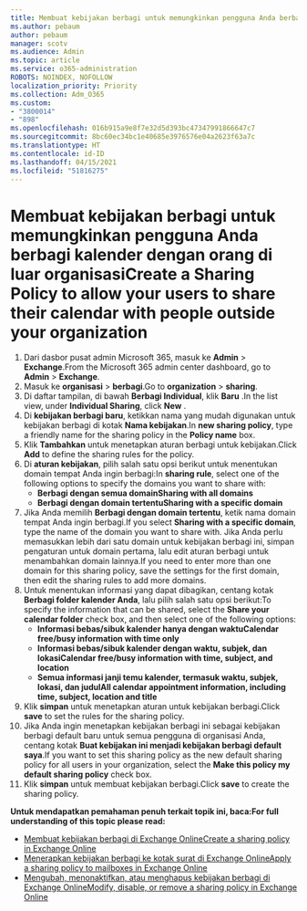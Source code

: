 ```yaml
---
title: Membuat kebijakan berbagi untuk memungkinkan pengguna Anda berbagi kalender dengan orang di luar organisasi
ms.author: pebaum
author: pebaum
manager: scotv
ms.audience: Admin
ms.topic: article
ms.service: o365-administration
ROBOTS: NOINDEX, NOFOLLOW
localization_priority: Priority
ms.collection: Adm_O365
ms.custom:
- "3800014"
- "898"
ms.openlocfilehash: 016b915a9e8f7e32d5d393bc47347991866647c7
ms.sourcegitcommit: 8bc60ec34bc1e40685e3976576e04a2623f63a7c
ms.translationtype: HT
ms.contentlocale: id-ID
ms.lasthandoff: 04/15/2021
ms.locfileid: "51816275"
---
```

# <a name="create-a-sharing-policy-to-allow-your-users-to-share-their-calendar-with-people-outside-your-organization"></a><span data-ttu-id="11996-102">Membuat kebijakan berbagi untuk memungkinkan pengguna Anda berbagi kalender dengan orang di luar organisasi</span><span class="sxs-lookup"><span data-stu-id="11996-102">Create a Sharing Policy to allow your users to share their calendar with people outside your organization</span></span>

1. <span data-ttu-id="11996-103">Dari dasbor pusat admin Microsoft 365, masuk ke **Admin** > **Exchange**.</span><span class="sxs-lookup"><span data-stu-id="11996-103">From the Microsoft 365 admin center dashboard, go to **Admin** > **Exchange**.</span></span>
2. <span data-ttu-id="11996-104">Masuk ke **organisasi** > **berbagi**.</span><span class="sxs-lookup"><span data-stu-id="11996-104">Go to **organization** > **sharing**.</span></span>
3. <span data-ttu-id="11996-105">Di daftar tampilan, di bawah **Berbagi Individual**, klik **Baru** .</span><span class="sxs-lookup"><span data-stu-id="11996-105">In the list view, under **Individual Sharing**, click **New** .</span></span>
4. <span data-ttu-id="11996-106">Di **kebijakan berbagi baru**, ketikkan nama yang mudah digunakan untuk kebijakan berbagi di kotak **Nama kebijakan**.</span><span class="sxs-lookup"><span data-stu-id="11996-106">In **new sharing policy**, type a friendly name for the sharing policy in the **Policy name** box.</span></span>
5. <span data-ttu-id="11996-107">Klik **Tambahkan**  untuk menetapkan aturan berbagi untuk kebijakan.</span><span class="sxs-lookup"><span data-stu-id="11996-107">Click **Add**  to define the sharing rules for the policy.</span></span>
6. <span data-ttu-id="11996-108">Di **aturan kebijakan**, pilih salah satu opsi berikut untuk menentukan domain tempat Anda ingin berbagi:</span><span class="sxs-lookup"><span data-stu-id="11996-108">In **sharing rule**, select one of the following options to specify the domains you want to share with:</span></span>
    - <span data-ttu-id="11996-109">**Berbagi dengan semua domain**</span><span class="sxs-lookup"><span data-stu-id="11996-109">**Sharing with all domains**</span></span>
    - <span data-ttu-id="11996-110">**Berbagi dengan domain tertentu**</span><span class="sxs-lookup"><span data-stu-id="11996-110">**Sharing with a specific domain**</span></span>
8. <span data-ttu-id="11996-111">Jika Anda memilih **Berbagi dengan domain tertentu**, ketik nama domain tempat Anda ingin berbagi.</span><span class="sxs-lookup"><span data-stu-id="11996-111">If you select **Sharing with a specific domain**, type the name of the domain you want to share with.</span></span> <span data-ttu-id="11996-112">Jika Anda perlu memasukkan lebih dari satu domain untuk kebijakan berbagi ini, simpan pengaturan untuk domain pertama, lalu edit aturan berbagi untuk menambahkan domain lainnya.</span><span class="sxs-lookup"><span data-stu-id="11996-112">If you need to enter more than one domain for this sharing policy, save the settings for the first domain, then edit the sharing rules to add more domains.</span></span>
9. <span data-ttu-id="11996-113">Untuk menentukan informasi yang dapat dibagikan, centang kotak **Berbagi folder kalender Anda**, lalu pilih salah satu opsi berikut:</span><span class="sxs-lookup"><span data-stu-id="11996-113">To specify the information that can be shared, select the **Share your calendar folder** check box, and then select one of the following options:</span></span>
    - <span data-ttu-id="11996-114">**Informasi bebas/sibuk kalender hanya dengan waktu**</span><span class="sxs-lookup"><span data-stu-id="11996-114">**Calendar free/busy information with time only**</span></span>
    - <span data-ttu-id="11996-115">**Informasi bebas/sibuk kalender dengan waktu, subjek, dan lokasi**</span><span class="sxs-lookup"><span data-stu-id="11996-115">**Calendar free/busy information with time, subject, and location**</span></span>
    - <span data-ttu-id="11996-116">**Semua informasi janji temu kalender, termasuk waktu, subjek, lokasi, dan judul**</span><span class="sxs-lookup"><span data-stu-id="11996-116">**All calendar appointment information, including time, subject, location and title**</span></span>
11. <span data-ttu-id="11996-117">Klik **simpan** untuk menetapkan aturan untuk kebijakan berbagi.</span><span class="sxs-lookup"><span data-stu-id="11996-117">Click **save** to set the rules for the sharing policy.</span></span>
12. <span data-ttu-id="11996-118">Jika Anda ingin menetapkan kebijakan berbagi ini sebagai kebijakan berbagi default baru untuk semua pengguna di organisasi Anda, centang kotak **Buat kebijakan ini menjadi kebijakan berbagi default saya**.</span><span class="sxs-lookup"><span data-stu-id="11996-118">If you want to set this sharing policy as the new default sharing policy for all users in your organization, select the **Make this policy my default sharing policy** check box.</span></span>
13. <span data-ttu-id="11996-119">Klik **simpan** untuk membuat kebijakan berbagi.</span><span class="sxs-lookup"><span data-stu-id="11996-119">Click **save** to create the sharing policy.</span></span>  

<span data-ttu-id="11996-120">**Untuk mendapatkan pemahaman penuh terkait topik ini, baca:**</span><span class="sxs-lookup"><span data-stu-id="11996-120">**For full understanding of this topic please read:**</span></span>

- [<span data-ttu-id="11996-121">Membuat kebijakan berbagi di Exchange Online</span><span class="sxs-lookup"><span data-stu-id="11996-121">Create a sharing policy in Exchange Online</span></span>](https://docs.microsoft.com/exchange/sharing/sharing-policies/create-a-sharing-policy)
- [<span data-ttu-id="11996-122">Menerapkan kebijakan berbagi ke kotak surat di Exchange Online</span><span class="sxs-lookup"><span data-stu-id="11996-122">Apply a sharing policy to mailboxes in Exchange Online</span></span>](https://docs.microsoft.com/exchange/sharing/sharing-policies/apply-a-sharing-policy)
- [<span data-ttu-id="11996-123">Mengubah, menonaktifkan, atau menghapus kebijakan berbagi di Exchange Online</span><span class="sxs-lookup"><span data-stu-id="11996-123">Modify, disable, or remove a sharing policy in Exchange Online</span></span>](https://docs.microsoft.com/exchange/sharing/sharing-policies/modify-a-sharing-policy)